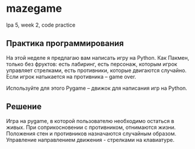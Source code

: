 # mazegame
lpa 5, week 2, code practice

## Практика программирования  
На этой неделе я предлагаю вам написать игру на Python. Как Пакмен, только без фруктов: есть лабиринг, есть персонаж, которым игрок управляет стрелками, есть противники, которые двигаются случайно. Если игрок натыкается на противника – game over.  
  
Используйте для этого Pygame – движок для написания игр на Python.  

## Решение
Игра на pygame, в которой пользователю необходимо остаться в живых.
При соприкосновении с противником, отнимаются жизни.
Положения стен и противников назначаются случайным образом.
Управление направлением движения - стрелками на клавиатуре.
